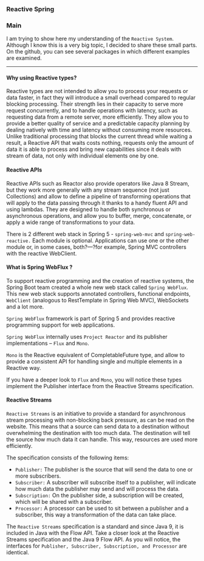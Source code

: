 ### Reactive Spring

### Main

I am trying to show here my understanding of the `Reactive System`.
Although I know this is a very big topic, I decided to share these small parts.
On the github, you can see several packages in which different examples are examined.

_____

#### Why using Reactive types?
Reactive types are not intended to allow you to process your requests or data faster, in fact they will introduce a small overhead compared to regular blocking processing. 
Their strength lies in their capacity to serve more request concurrently, and to handle operations with latency, such as requesting data from a remote server, more efficiently. 
They allow you to provide a better quality of service and a predictable capacity planning by dealing natively with time and latency without consuming more resources. 
Unlike traditional processing that blocks the current thread while waiting a result, a Reactive API that waits costs nothing, requests only the amount of data it is able to process and bring new capabilities since it deals with stream of data, not only with individual elements one by one.

#### Reactive APIs
Reactive APIs such as Reactor also provide operators like Java 8 Stream, but they work more generally with any stream sequence (not just Collections) and allow to define a pipeline of transforming operations that will apply to the data passing through it thanks to a handy fluent API and using lambdas. 
They are designed to handle both synchronous or asynchronous operations, and allow you to buffer, merge, concatenate, or apply a wide range of transformations to your data.

There is 2 different web stack in Spring 5 - `spring-web-mvc` and `spring-web-reactive.` 
Each module is optional.
Applications can use one or the other module or, in some cases, both?—?for example, Spring MVC controllers with the reactive WebClient.
 
#### What is Spring WebFlux ?

To support reactive programming and the creation of reactive systems, the Spring Boot team created a whole new web stack called `Spring WebFlux`. 
This new web stack supports annotated controllers, functional endpoints, `WebClient` (analogous to RestTemplate in Spring Web MVC), WebSockets and a lot more.
 
`Spring WebFlux` framework is part of Spring 5 and provides reactive programming support for web applications.

`Spring WebFlux` internally uses `Project Reactor` and its publisher implementations – `Flux` and `Mono`.

`Mono` is the Reactive equivalent of CompletableFuture type, and allow to provide a consistent API for handling single and multiple elements in a Reactive way.

If you have a deeper look to `Flux` and `Mono`, you will notice these types implement the Publisher interface from the Reactive Streams specification.


#### Reactive Streams

`Reactive Streams` is an initiative to provide a standard for asynchronous stream processing with non-blocking back pressure, as can be read on the website. 
This means that a source can send data to a destination without overwhelming the destination with too much data. The destination will tell the source how much data it can handle. 
This way, resources are used more efficiently.

The specification consists of the following items:

- `Publisher:` The publisher is the source that will send the data to one or more subscribers.
- `Subscriber:` A subscriber will subscribe itself to a publisher, will indicate how much data the publisher may send and will process the data.
- `Subscription:` On the publisher side, a subscription will be created, which will be shared with a subscriber.
- `Processor:` A processor can be used to sit between a publisher and a subscriber, this way a transformation of the data can take place.

The `Reactive Streams` specification is a standard and since Java 9, it is included in Java with the Flow API. 
Take a closer look at the Reactive Streams specification and the Java 9 Flow API. As you will notice, the interfaces for `Publisher, Subscriber, Subscription, and Processor` are identical.

